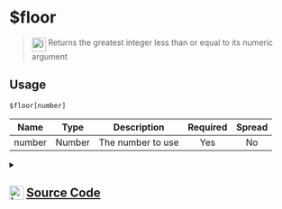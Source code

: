 # $floor
> <img align="top" src="https://upload.wikimedia.org/wikipedia/commons/thumb/e/e4/Infobox_info_icon.svg/160px-Infobox_info_icon.svg.png?20150409153300" alt="image" width="25" height="auto"> Returns the greatest integer less than or equal to its numeric argument
## Usage
```
$floor[number]
```
| Name | Type | Description | Required | Spread
| :---: | :---: | :---: | :---: | :---: |
number | Number | The number to use | Yes | No
<details>
<summary>
    
## <img align="top" src="https://cdn4.iconfinder.com/data/icons/iconsimple-logotypes/512/github-512.png" alt="image" width="25" height="auto">  [Source Code](https://github.com/tryforge/ForgeScript-V2/blob/main/src/native/floor.ts)
    
</summary>
    
```ts
import { ArgType, NativeFunction, Return } from "../structures"

export default new NativeFunction({
    name: "$floor",
    version: "1.0.0",
    description: "Returns the greatest integer less than or equal to its numeric argument",
    brackets: true,
    unwrap: true,
    args: [
        {
            name: "number",
            description: "The number to use",
            rest: false,
            type: ArgType.Number,
            required: true
        }
    ],
    execute(ctx, [ n ]) {
        return Return.success(Math.floor(n))
    },
})
```
    
</details>
